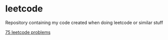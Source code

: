 # leetcode
Repository containing my code created when doing leetcode or similar stuff

[75 leetcode problems](https://www.teamblind.com/article/New-Year-Gift---Curated-List-of-Top-75-LeetCode-Questions-to-Save-Your-Time-OaM1orEU)